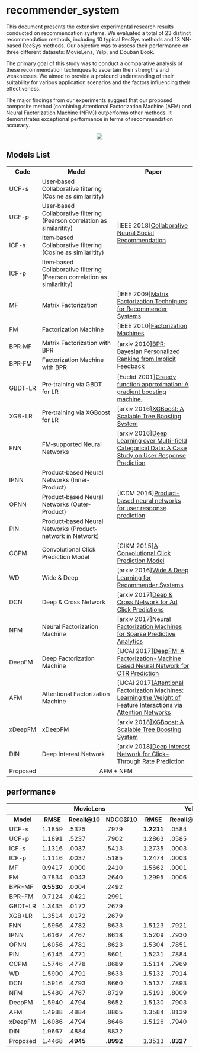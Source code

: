 # recommender_system
This document presents the extensive experimental research results conducted on recommendation systems. We evaluated a total of 23 distinct recommendation methods, including 10 typical RecSys methods and 13 NN-based RecSys methods. Our objective was to assess their performance on three different datasets: MovieLens, Yelp, and Douban Book.

The primary goal of this study was to conduct a comparative analysis of these recommendation techniques to ascertain their strengths and weaknesses. We aimed to provide a profound understanding of their suitability for various application scenarios and the factors influencing their effectiveness.

The major findings from our experiments suggest that our proposed composite method (combining Attentional Factorization Machine (AFM) and Neural Factorization Machine (NFM)) outperforms other methods. It demonstrates exceptional performance in terms of recommendation accuracy.
<div style="text-align: center;">
<img src="https://i.imgur.com/bGs2dKL.png"/>
</div>

## Models List
<table>
  <tr>
    <th width=10%> Code </th>
    <th width=45%> Model </th>
    <th width=45%> Paper </th>
  </tr>
  <tr>
    <td>UCF-s</td>
    <td>User‐based Collaborative filtering (Cosine as similaritity) </td>
    <td rowspan="4">[IEEE 2018]<a href="https://ieeexplore.ieee.org/document/8514809">Collaborative Neural Social Recommendation</a></td>
  </tr>
  <tr>
    <td>UCF-p</td>
    <td>User‐based Collaborative filtering (Pearson correlation as similaritity) </td>
  </tr>
  <tr>
    <td>ICF-s</td>
    <td>Item‐based Collaborative filtering (Cosine as similaritity) </td>
  </tr>
  <tr>
    <td>ICF-p</td>
    <td>Item‐based Collaborative filtering (Pearson correlation as similaritity) </td>
  </tr>
  <tr>
    <td>MF</td>
    <td>Matrix Factorization</td>
    <td>[IEEE 2009]<a href="https://ieeexplore.ieee.org/document/5197422">Matrix Factorization Techniques for Recommender Systems</a></td>
  </tr>
  <tr>
    <td>FM</td>
    <td>Factorization Machine</td>
    <td>[IEEE 2010]<a href="https://ieeexplore.ieee.org/document/5694074">Factorization Machines</a></td>
  </tr>
  <tr>
    <td>BPR‐MF</td>
    <td>Matrix Factorization with BPR</td>
    <td rowspan="2">[arxiv 2010]<a href="https://arxiv.org/pdf/1205.2618.pdf">BPR: Bayesian Personalized Ranking from Implicit Feedback </a></td>
  </tr>
  <tr>
    <td>BPR‐FM</td>
    <td>Factorization Machine with BPR</td>
  </tr>
  <tr>
    <td>GBDT-LR</td>
    <td>Pre‐training via GBDT for LR</td>
    <td>[Euclid 2001]<a href="https://projecteuclid.org/journals/annals-of-statistics/volume-29/issue-5/Greedy-function-approximation-A-gradient-boostingmachine/10.1214/aos/1013203451.full">Greedy function approximation: A gradient boosting machine.</a></td>
  </tr>
  <tr>
    <td>XGB-LR</td>
    <td>Pre‐training via XGBoost for LR</td>
    <td>[arxiv 2016]<a href="https://arxiv.org/abs/1603.02754">XGBoost: A Scalable Tree Boosting System</a></td>
  </tr>
  <tr>
    <td>FNN</td>
    <td>FM‐supported Neural Networks</td>
    <td>[arxiv 2016]<a href="https://arxiv.org/pdf/1601.02376.pdf">Deep Learning over Multi-field Categorical Data: A Case Study on User Response Prediction</a></td>
  </tr>
  <tr>
    <td>IPNN</td>
    <td>Product‐based Neural Networks (Inner‐Product)</td>
    <td rowspan="3">[ICDM 2016]<a href="https://arxiv.org/pdf/1611.00144.pdf">Product-based neural networks for user response prediction</a></td>
  </tr>
  <tr>
    <td>OPNN</td>
    <td>Product‐based Neural Networks (Outer‐Product)</td>
    </tr>
  <tr>
    <td>PIN</td>
    <td>Product‐based Neural Networks (Product‐network in Network)</td>
  </tr>
  <tr>
    <td>CCPM</td>
    <td>Convolutional Click Prediction Model</td>
    <td>[CIKM 2015]<a href="http://ir.ia.ac.cn/bitstream/173211/12337/1/A%20Convolutional%20Click%20Prediction%20Model.pdf">A Convolutional Click Prediction Model</a></td>
  </tr>
  <tr>
    <td>WD</td>
    <td>Wide & Deep</td>
    <td>[arxiv 2016]<a href="https://arxiv.org/pdf/1606.07792.pdf">Wide & Deep Learning for Recommender Systems</a></td>
  </tr>
  <tr>
    <td>DCN</td>
    <td>Deep & Cross Network</td>
    <td>[arxiv 2017]<a href="https://arxiv.org/abs/1708.05123">Deep & Cross Network for Ad Click Predictions</a></td>
  </tr>
  <tr>
    <td>NFM</td>
    <td>Neural Factorization Machine</td>
    <td>[arxiv 2017]<a href="https://arxiv.org/pdf/1708.05027.pdf">Neural Factorization Machines for Sparse Predictive Analytics</a></td>
  </tr>
  <tr>
    <td>DeepFM</td>
    <td>Deep Factorization Machine</td>
    <td>[IJCAI 2017]<a href="http://www.ijcai.org/proceedings/2017/0239.pdf">DeepFM: A Factorization-Machine based Neural Network for CTR Prediction</a></td>
  </tr>
  <tr>
    <td>AFM</td>
    <td>Attentional Factorization Machine</td>
    <td>[IJCAI 2017]<a href="http://www.ijcai.org/proceedings/2017/435">Attentional Factorization Machines: Learning the Weight of Feature Interactions via Attention Networks</a></td>
  </tr>
  <tr>
    <td>xDeepFM</td>
    <td>xDeepFM</td>
    <td>[arxiv 2018]<a href="https://arxiv.org/pdf/1803.05170.pdf">XGBoost: A Scalable Tree Boosting System</a></td>
  </tr>
  <tr>
    <td>DIN</td>
    <td>Deep Interest Network</td>
    <td>[arxiv 2018]<a href="https://arxiv.org/pdf/1706.06978.pdf">Deep Interest Network for Click-Through Rate Prediction</a></td>
  </tr>
  <tr>
    <td>Proposed</td>
    <td colspan="2" align="center">AFM + NFM</td>
  </tr>
</table>

## performance
<table>
  <tr>
    <td></td>
    <th colspan="3"><CENTER>MovieLens</th>
    <th colspan="3"><CENTER>Yelp</th>
    <th colspan="3"><CENTER>Douban Book</th>
  </tr>
  <tr>
    <th>Model</th>
    <th>RMSE</th>
    <th>Recall@10</th>
    <th>NDCG@10</th>
    <th>RMSE</th>
    <th>Recall@10</th>
    <th>NDCG@10</th>
    <th>RMSE</th>
    <th>Recall@10</th>
    <th>NDCG@10</th>
  </tr>
  <tr>
    <td> UCF-s <td> 1.1859 <td> .5325 <td> .7979 <td> <b>1.2211</b> <td> .0584 <td> .0940 <td> 0.9581 <td> .1747 <td> .3144
  </tr>
  <tr>
  <td>UCF-p <td> 1.1891 <td> .5237 <td>.7902 <td> 1.2863 <td> .0585 <td> .0933 <td> 0.9644 <td> .1729 <td> .3100
  </tr>
  <tr>
    <td>ICF-s <td> 1.1316 <td> .0037 <td> .5413 <td> 1.2735 <td> .0003 <td> .0408 <td> 0.8248 <td> .0001 <td> .3104 
  </tr>
  <tr>
    <td>ICF-p <td> 1.1116 <td> .0037 <td> .5185 <td> 1.2474 <td>.0003 <td> .0395 <td> 0.8136 <td> .0001 <td> .3092 
  </tr>
  <tr>
    <td>MF <td> 0.9417 <td> .0000 <td> .2410 <td> 1.5662 <td> .0001 <td> .1002 <td> <b>0.7659</b> <td> .0002 <td> .1431
  </tr>
  <tr>
    <td>FM <td> 0.7834 <td> .0043 <td> .2640 <td> 1.2995 <td> .0006 <td> .1090 <td> 0.8581 <td> .0048 <td> .1534
  </tr>
  <tr>
    <td> BPR-MF <td> <b>0.5530</b> <td> .0004 <td> .2492 <td colspan="6" rowspan="4" align="center"> out of memory
  </tr>
  <tr>
    <td>BPR-FM <td> 0.7124 <td> .0421 <td>.2991 
  </tr>
  <tr>
    <td>GBDT+LR <td> 1.3435 <td> .0172 <td> .2679 
  </tr>
  <tr>
    <td>XGB+LR <td> 1.3514 <td> .0172 <td> .2679 
  </tr>
  <tr>
   <td> FNN <td> 1.5966 <td> .4782 <td> .8633 <td> 1.5123 <td> .7921 <td> .7213 <td> 1.6594 <td> .6500 <td> .8765
  </tr>
   <td> IPNN <td> 1.6167 <td> .4767 <td> .8618 <td> 1.5209 <td> .7930 <td> .7335 <td> 1.6772 <td> .6481 <td> .8773
  <tr>
   <td> OPNN <td> 1.6056 <td> .4781 <td> .8623 <td> 1.5304 <td> .7851 <td> .7273 <td> 1.6768 <td> .6475 <td> .8770
  </tr>
  <tr>
    <td>PIN <td> 1.6145 <td> .4771 <td> .8601 <td> 1.5231 <td> .7884 <td> .7300 <td> 1.6825 <td> .6477 <td> .8780
  </tr>
  <tr>
   <td> CCPM <td> 1.5746 <td> .4778 <td> .8689 <td> 1.5114 <td> .7969 <td> .7223 <td> 1.6600 <td> .6461 <td> .8806
  </tr>
  <tr>
    <td>WD <td> 1.5900 <td> .4791 <td> .8633 <td> 1.5132 <td> .7914 <td> .7217 <td> 1.6616 <td> .6493 <td> .8748
  </tr>
  <tr>
    <td>DCN <td> 1.5916 <td> .4793 <td> .8660 <td> 1.5137 <td> .7893 <td> .7217 <td> 1.6602 <td> .6495 <td> .8739 
  </tr>
  <tr>
   <td> NFM <td> 1.5480 <td> .4767 <td> .8729 <td> 1.5193 <td> .8009 <td> .7272 <td> 1.6410 <td> .6501 <td> .8877 
  </tr>
  <tr>
    <td>DeepFM <td> 1.5940 <td> .4794 <td> .8652 <td> 1.5130 <td> .7903 <td> .7218 <td> 1.6556 <td> .6499 <td> .8756 
  </tr>
  <tr>
    <td>AFM <td> 1.4988 <td> .4884 <td> .8865 <td> 1.3584 <td> .8139 <td> .7742 <td> 1.6169 <td> .6523 <td> .8910
  </tr>
  <tr>
   <td> xDeepFM <td> 1.6086 <td> .4794 <td> .8646 <td> 1.5126 <td> .7940 <td> .7245 <td> 1.6534 <td> .6501 <td> .8750
  </tr>
  <tr>
   <td> DIN <td> 1.9667 <td> .4884 <td> .8832 <td colspan="6"  align="center">out of memory
  </tr>
  <tr>
    <td>Proposed <td> 1.4468 <td> <b>.4945</b> <td> <b>.8992</b> <td> 1.3513 <td> <b>.8327</b> <td> <b>.7843</b> <td> 1.6042 <td> <b>.6555</b> <td> <b>.8938</b> 

  </tr>
 </table>
  
